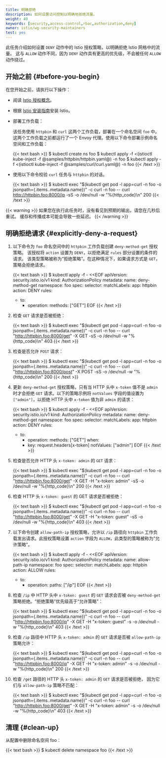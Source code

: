 ```yaml
---
title: 明确拒绝
description: 如何设置访问控制以明确地拒绝流量。
weight: 40
keywords: [security,access-control,rbac,authorization,deny]
owner: istio/wg-security-maintainers
test: yes
---
```


此任务介绍如何设置 `DENY` 动作中的 Istio 授权策略，以明确拒绝 Istio 网格中的流量。
这与 `ALLOW` 动作不同，因为 `DENY` 动作具有更高的优先级，不会被任何 `ALLOW` 动作绕过。

## 开始之前  {#before-you-begin}

在您开始之前，请执行以下操作：

* 阅读 [Istio 授权概念](/zh/docs/concepts/security/#authorization)。

* 根据 [Istio 安装指南](/zh/docs/setup/install/istioctl/)安装 Istio。

* 部署工作负载：

    该任务使用 `httpbin` 和 `curl` 这两个工作负载，部署在一个命名空间 `foo` 中。
    这两个工作负载之前都运行了一个 Envoy 代理。使用以下命令部署示例命名空间和工作负载：

    {{< text bash >}}
    $ kubectl create ns foo
    $ kubectl apply -f <(istioctl kube-inject -f @samples/httpbin/httpbin.yaml@) -n foo
    $ kubectl apply -f <(istioctl kube-inject -f @samples/curl/curl.yaml@) -n foo
    {{< /text >}}

* 使用以下命令校验 `curl` 任务与 `httpbin` 的对话。

    {{< text bash >}}
    $ kubectl exec "$(kubectl get pod -l app=curl -n foo -o jsonpath={.items..metadata.name})" -c curl -n foo -- curl http://httpbin.foo:8000/ip -sS -o /dev/null -w "%{http_code}\n"
    200
    {{< /text >}}

{{< warning >}}
如果您在执行此任务时，没有看见到预期的输出，请您在几秒后重试。
缓存和传播成本可能会导致一些延迟。
{{< /warning >}}

## 明确拒绝请求  {#explicitly-deny-a-request}

1. 以下命令为 `foo` 命名空间中的 `httpbin` 工作负载创建 `deny-method-get` 授权策略。
   该授权将 `action` 设置为 `DENY`，以拒绝满足 `rules` 部分设置的条件的请求。
   该类型策略被称为“拒绝策略”。在这种情况下，如果请求方式是 `GET`，策略会拒绝请求。

    {{< text bash >}}
    $ kubectl apply -f - <<EOF
    apiVersion: security.istio.io/v1
    kind: AuthorizationPolicy
    metadata:
      name: deny-method-get
      namespace: foo
    spec:
      selector:
        matchLabels:
          app: httpbin
      action: DENY
      rules:
      - to:
        - operation:
            methods: ["GET"]
    EOF
    {{< /text >}}

1. 检查 `GET` 请求是否被拒绝：

    {{< text bash >}}
    $ kubectl exec "$(kubectl get pod -l app=curl -n foo -o jsonpath={.items..metadata.name})" -c curl -n foo -- curl "http://httpbin.foo:8000/get" -X GET -sS -o /dev/null -w "%{http_code}\n"
    403
    {{< /text >}}

1. 检查是否允许 `POST` 请求：

    {{< text bash >}}
    $ kubectl exec "$(kubectl get pod -l app=curl -n foo -o jsonpath={.items..metadata.name})" -c curl -n foo -- curl "http://httpbin.foo:8000/post" -X POST -sS -o /dev/null -w "%{http_code}\n"
    200
    {{< /text >}}

1. 更新 `deny-method-get` 授权策略，只有当 HTTP 头中 `x-token`
   值不是 `admin` 时才会拒绝 `GET` 请求。以下的策略示例将 `notValues`
   字段的值设置为 `["admin"]`，以拒绝 HTTP 头中 `x-token` 值为非 `admin` 的请求：

    {{< text bash >}}
    $ kubectl apply -f - <<EOF
    apiVersion: security.istio.io/v1
    kind: AuthorizationPolicy
    metadata:
      name: deny-method-get
      namespace: foo
    spec:
      selector:
        matchLabels:
          app: httpbin
      action: DENY
      rules:
      - to:
        - operation:
            methods: ["GET"]
        when:
        - key: request.headers[x-token]
          notValues: ["admin"]
    EOF
    {{< /text >}}

1. 检查是否允许 HTTP 头 `x-token: admin` 的 `GET` 请求：

    {{< text bash >}}
    $ kubectl exec "$(kubectl get pod -l app=curl -n foo -o jsonpath={.items..metadata.name})" -c curl -n foo -- curl "http://httpbin.foo:8000/get" -X GET -H "x-token: admin" -sS -o /dev/null -w "%{http_code}\n"
    200
    {{< /text >}}

1. 检查 HTTP 头 `x-token: guest` 的 GET 请求是否被拒绝：

    {{< text bash >}}
    $ kubectl exec "$(kubectl get pod -l app=curl -n foo -o jsonpath={.items..metadata.name})" -c curl -n foo -- curl "http://httpbin.foo:8000/get" -X GET -H "x-token: guest" -sS -o /dev/null -w "%{http_code}\n"
    403
    {{< /text >}}

1. 以下命令创建 `allow-path-ip` 授权策略，允许以 `/ip` 路径向 `httpbin`
   工作负载发出请求。此授权策略设置 `action` 字段为 `ALLOW`，此类型的策略被称为“允许策略”。

    {{< text bash >}}
    $ kubectl apply -f - <<EOF
    apiVersion: security.istio.io/v1
    kind: AuthorizationPolicy
    metadata:
      name: allow-path-ip
      namespace: foo
    spec:
      selector:
        matchLabels:
          app: httpbin
      action: ALLOW
      rules:
      - to:
        - operation:
            paths: ["/ip"]
    EOF
    {{< /text >}}

1. 检查 `/ip` 中 HTTP 头中 `x-token: guest` 的 `GET` 请求会否被 `deny-method-get`
   策略拒绝。“拒绝策略”优先级高于“允许策略”：

    {{< text bash >}}
    $ kubectl exec "$(kubectl get pod -l app=curl -n foo -o jsonpath={.items..metadata.name})" -c curl -n foo -- curl "http://httpbin.foo:8000/ip" -X GET -H "x-token: guest" -s -o /dev/null -w "%{http_code}\n"
    403
    {{< /text >}}

1. 检查 `/ip` 路径中 HTTP 头 `x-token: admin` 的 `GET` 请求是否被 `allow-path-ip` 策略允许：

    {{< text bash >}}
    $ kubectl exec "$(kubectl get pod -l app=curl -n foo -o jsonpath={.items..metadata.name})" -c curl -n foo -- curl "http://httpbin.foo:8000/ip" -X GET -H "x-token: admin" -s -o /dev/null -w "%{http_code}\n"
    200
    {{< /text >}}

1. 检查 `/get` 路径的 HTTP 头 `x-token: admin` 的 `GET` 请求是否被拒绝，
   因为它们与 `allow-path-ip` 策略不匹配：

    {{< text bash >}}
    $ kubectl exec "$(kubectl get pod -l app=curl -n foo -o jsonpath={.items..metadata.name})" -c curl -n foo -- curl "http://httpbin.foo:8000/get" -X GET -H "x-token: admin" -s -o /dev/null -w "%{http_code}\n"
    403
    {{< /text >}}

## 清理  {#clean-up}

从配置中删除命名空间 foo：

{{< text bash >}}
$ kubectl delete namespace foo
{{< /text >}}
